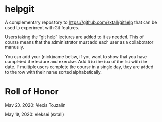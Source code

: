 # helpgit
A complementary repository to https://github.com/extall/githelp that can be used to experiment with Git features.

Users taking the “git help” lectures are added to it as needed. This of course means that the administrator must add each user as a collaborator manually.

You can add your (nick)name below, if you want to show that you have completed the lecture and exercise. Add it to the top of the list with the date. If multiple users complete the course in a single day, they are added to the row with their name sorted alphabetically.

# Roll of Honor
May 20, 2020: Alexis Touzalin

May 19, 2020: Aleksei (extall)

